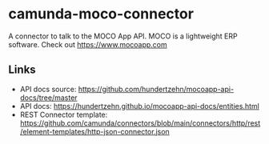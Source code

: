 # camunda-moco-connector
A connector to talk to the MOCO App API. MOCO is a lightweight ERP software. Check out https://www.mocoapp.com

## Links
* API docs source: https://github.com/hundertzehn/mocoapp-api-docs/tree/master
* API docs: https://hundertzehn.github.io/mocoapp-api-docs/entities.html
* REST Connector template: https://github.com/camunda/connectors/blob/main/connectors/http/rest/element-templates/http-json-connector.json
